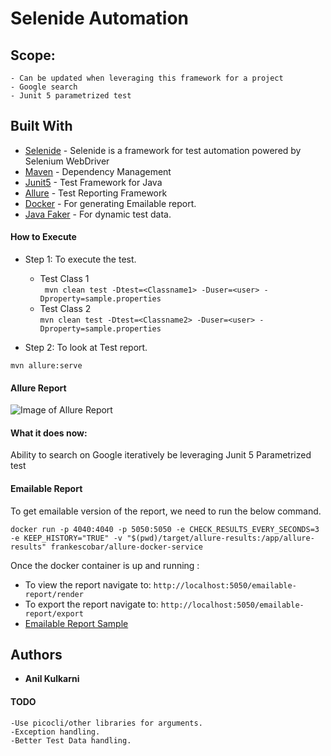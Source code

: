 # Selenide Automation
## Scope:
    - Can be updated when leveraging this framework for a project
    - Google search
    - Junit 5 parametrized test
  
## Built With
* [Selenide](https://selenide.org/) - Selenide is a framework for test automation powered by Selenium WebDriver
* [Maven](https://maven.apache.org/) - Dependency Management
* [Junit5](https://junit.org/junit5/) - Test Framework for Java
* [Allure](http://allure.qatools.ru/) - Test Reporting Framework
* [Docker](https://www.docker.com/) - For generating Emailable report.
* [Java Faker](https://github.com/DiUS/java-faker) - For dynamic test data.

    
#### How to Execute
* Step 1: To execute the test.
    * Test Class 1 <br>
``` mvn clean test -Dtest=<Classname1> -Duser=<user> -Dproperty=sample.properties```
    * Test Class 2 <br>
```mvn clean test -Dtest=<Classname2> -Duser=<user> -Dproperty=sample.properties```

* Step 2: To look at Test report.
```
mvn allure:serve
``` 
 #### Allure Report
 ![Image of Allure Report](/allure-report.png?raw=true "Allure Report")
 
 #### What it does now:
Ability to search on Google iteratively be leveraging Junit 5 Parametrized test
 
 #### Emailable Report
 To get emailable version of the report, we need to run the below command. 
 ```
 docker run -p 4040:4040 -p 5050:5050 -e CHECK_RESULTS_EVERY_SECONDS=3 -e KEEP_HISTORY="TRUE" -v "$(pwd)/target/allure-results:/app/allure-results" frankescobar/allure-docker-service
 ```
 Once the docker container is up and running :
 * To view the report navigate to: `http://localhost:5050/emailable-report/render`
 * To export the report navigate to: `http://localhost:5050/emailable-report/export`
 * [Emailable Report Sample](/emailable-report-sample.html)
 
 
 ## Authors
 
 * **Anil Kulkarni** 
 
 #### TODO
    -Use picocli/other libraries for arguments.
    -Exception handling.
    -Better Test Data handling. 
